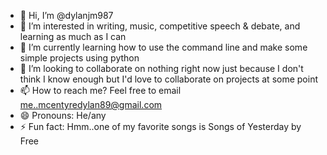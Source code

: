 - 👋 Hi, I’m @dylanjm987
- 👀 I’m interested in writing, music, competitive speech & debate, and learning as much as I can
- 🌱 I’m currently learning how to use the command line and make some simple projects using python
- 💞️ I’m looking to collaborate on nothing right now just because I don't think I know enough but I'd love to collaborate on projects at some point
- 📫 How to reach me? Feel free to email me..mcentyredylan89@gmail.com
- 😄 Pronouns: He/any
- ⚡ Fun fact: Hmm..one of my favorite songs is Songs of Yesterday by Free

<!---
dylanjm987/dylanjm987 is a ✨ special ✨ repository because its `README.md` (this file) appears on your GitHub profile.
You can click the Preview link to take a look at your changes.
--->
